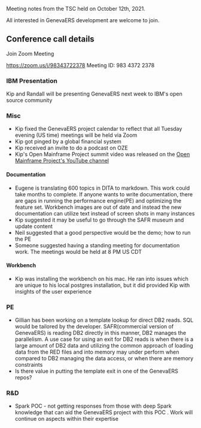 Meeting notes from the TSC held on October 12th, 2021. 
 
All interested in GenevaERS development are welcome to join.
 
## Conference call details
  
Join Zoom Meeting
 
https://zoom.us/j/98343722378 
Meeting ID: 983 4372 2378
 
### IBM Presentation ###
Kip and Randall will be presenting GenevaERS next week to IBM's open source community

### Misc ###
* Kip fixed the GenevaERS project calendar to reflect that all Tuesday evening (US time) meetings will be held via Zoom
* Kip got pinged by a global financial system
* Kip received an invite to do a podcast on OZE
* Kip's Open Mainframe Project summit video was released on the [Open Mainframe Project's YouTube channel](https://www.youtube.com/watch?v=3neGefGIC1g)
  
#### Documentation ####
* Eugene is translating 600 topics in DITA to markdown. This work could take months to complete. If anyone wants to write documentation, there are gaps in running the performance engine(PE) and optimizing the feature set. Workbench images are out of date and instead the new documentation can utilize text instead of screen shots in many instances
* Kip suggested it may be useful to go through the SAFR museum and update content
* Neil suggested that a good perspective would be the demo; how to run the PE
* Someone suggested having a standing meeting for documentation work. The meetings would be held at 8 PM US CDT
 
#### Workbench ####
* Kip was installing the workbench on his mac. He ran into issues which are unique to his local postgres installation, but it did provided Kip with insights of the user experience
 
### PE ###
* Gillian has been working on a template lookup for direct DB2 reads. SQL would be tailored by the developer. SAFR(commercial version of GenevaERS) is reading DB2 directly in this manner, DB2 manages the parallelism. A use case for using an exit for DB2 reads is when there is a large amount of DB2 data and utilizing the common approach of loading data from the RED files and into memory may under perform when compared to DB2 managing the data access, or when there are memory constraints
* Is there value in putting the template exit in one of the GenevaERS repos?

### R&D ###
* Spark POC - not getting responses from those with deep Spark knowledge that can aid the GenevaERS project with this POC . Work will continue on aspects within their expertise


